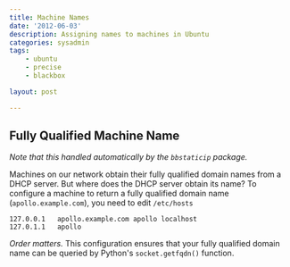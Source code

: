 ```yaml
---
title: Machine Names
date: '2012-06-03'
description: Assigning names to machines in Ubuntu
categories: sysadmin
tags:
    - ubuntu
    - precise
    - blackbox

layout: post

---
```


## Fully Qualified Machine Name

_Note that this handled automatically by the `bbstaticip` package._

Machines on our network obtain their fully qualified domain names from a DHCP server. But where does the DHCP server obtain its name? To configure a machine to return a fully qualified domain name (`apollo.example.com`), you need to edit `/etc/hosts`

	127.0.0.1   apollo.example.com apollo localhost
	127.0.1.1   apollo

_Order matters._ This configuration ensures that your fully qualified domain name can be queried by Python's `socket.getfqdn()` function.